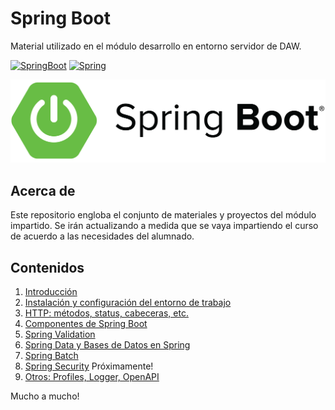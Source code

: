 # Spring Boot

Material utilizado en el módulo desarrollo en entorno servidor de DAW.

[![SpringBoot](https://img.shields.io/badge/Code-SpringBoot-%2342b983)](https://spring.io/projects/spring-boot)
[![Spring](https://img.shields.io/badge/Code-Spring%20Java-green)](https://spring.io)

![logo](assets/springboot.png)


## Acerca de
Este repositorio engloba el conjunto de materiales y proyectos del módulo impartido. Se irán actualizando a medida que se vaya impartiendo el curso de acuerdo a las necesidades del alumnado.

## Contenidos

1. [Introducción](docs/01-introduccion/README.md)
2. [Instalación y configuración del entorno de trabajo](docs/02-instalacion/README.md)
3. [HTTP: métodos, status, cabeceras, etc.](docs/03-api_rest/README.md)
4. [Componentes de Spring Boot](docs/04-componentes/README.md)
5. [Spring Validation](docs/05-springvalidation/README.md)
6. [Spring Data y Bases de Datos en Spring](docs/06-springdata/README.md)
7. [Spring Batch](docs/07-springbatch/README.md)
8. [Spring Security](docs/08-springbatch/README.md) Próximamente!
9. [Otros: Profiles, Logger, OpenAPI](docs/09-otros/README.md)

Mucho a mucho!